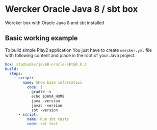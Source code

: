 Wercker Oracle Java 8 / sbt box
=========================

Wercker box with Oracle Java 8 and sbt installed

Basic working example 
---------------------

To build simple Play2 application You just have to create ```wercker.yml``` file with following content and place in the root of your Java project.

```yml
box: studiodev/java8-oracle-sbt@0.0.2
build:
  steps:
    - script:
        name: Show base information
          code: |
            gradle -v
            echo $JAVA_HOME
            java -version
            javac -version
            sbt -version
      - script:
          name: Run sbt tests
          code: sbt test
```


